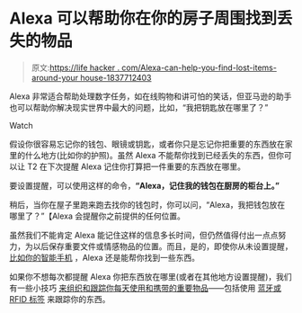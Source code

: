 # Alexa 可以帮助你在你的房子周围找到丢失的物品

> 原文:[https://life hacker . com/Alexa-can-help-you-find-lost-items-around-your house-1837712403](https://lifehacker.com/alexa-can-help-you-find-lost-items-around-your-house-1837712403)

Alexa 非常适合帮助处理数字任务，如在线购物和讲可怕的笑话，但亚马逊的助手也可以帮助你解决现实世界中最大的问题，比如，“我把钥匙放在哪里了？”

Watch

假设你很容易忘记你的钱包、眼镜或钥匙，或者你只是忘记你把重要的东西放在家里的什么地方(比如你的护照)。虽然 Alexa 不能帮你找到已经丢失的东西，但你可以让 T2 在下次提醒 Alexa 记住你打算把一件重要的东西放在哪里。

要设置提醒，可以使用这样的命令，**“Alexa，记住我的钱包在厨房的柜台上。”**

稍后，当你在屋子里跑来跑去找你的钱包时，你可以问，“Alexa，我把钱包放在哪里了？”【Alexa 会提醒你之前提供的任何位置。

虽然我们不能肯定 Alexa 能记住这样的信息多长时间，但仍然值得付出一点点努力，为以后保存重要文件或情感物品的位置。而且，是的，即使你从未设置提醒， [比如你的智能手机](https://lifehacker.com/how-to-find-your-lost-phone-using-amazon-echo-or-google-1819104181) ，Alexa 还是能帮你找到一些东西。

如果你不想每次都提醒 Alexa 你把东西放在哪里(或者在其他地方设置提醒)，我们有一些小技巧 [来组织和跟踪你每天使用和携带的重要物品](https://lifehacker.com/the-best-ways-to-find-misplaced-items-and-avoid-losing-1794395734)——包括使用 [蓝牙或 RFID 标签](https://lifehacker.com/what-is-nfc-and-how-can-i-use-it-5943006) 来跟踪你的东西。
